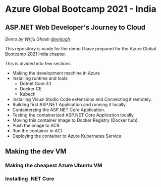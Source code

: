 # Azure Global Bootcamp 2021 - India

## ASP.NET Web Developer's Journey to Cloud

*Demo by Wriju Ghosh [@wrijugh](https://twitter.com/wrijugh)*

This repository is made for the demo I have prepared for the Azure Global Bootcamp 2021 India chapter.

This is divided into few sections

- Making the development machine in Azure
- Installing runtime and tools
  - Dotnet Core 3.1
  - Docker CE
  - Kubectl
- Installing Visual Studio Code extensions and Connecting it remotely.
- Building first ASP.NET Application and running it locally.
- Containerzing the ASP.NET Core Application.
- Testing the containerized ASP.NET Core Application locally.
- Moving this container image to Docker Registry (Docker hub).
- Push the image to ACR
- Run the container in ACI
- Deploying the container to Azure Kubernetes Service

## Making the dev VM


### Making the cheapest Azure Ubuntu VM


### Installing .NET Core

